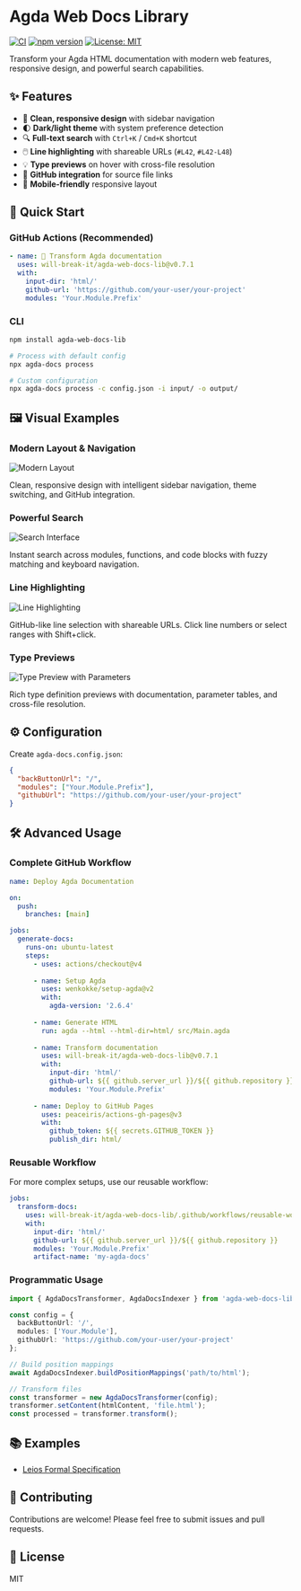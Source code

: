 # Agda Web Docs Library

[![CI](https://github.com/will-break-it/agda-web-docs-lib/actions/workflows/ci.yml/badge.svg)](https://github.com/will-break-it/agda-web-docs-lib/actions/workflows/ci.yml)
[![npm version](https://badge.fury.io/js/agda-web-docs-lib.svg)](https://badge.fury.io/js/agda-web-docs-lib)
[![License: MIT](https://img.shields.io/badge/License-MIT-green.svg)](https://opensource.org/licenses/MIT)

Transform your Agda HTML documentation with modern web features, responsive design, and powerful search capabilities.

## ✨ Features

- 🎨 **Clean, responsive design** with sidebar navigation
- 🌓 **Dark/light theme** with system preference detection  
- 🔍 **Full-text search** with `Ctrl+K` / `Cmd+K` shortcut
- 🖱️ **Line highlighting** with shareable URLs (`#L42`, `#L42-L48`)
- 💡 **Type previews** on hover with cross-file resolution
- 🔗 **GitHub integration** for source file links
- 📱 **Mobile-friendly** responsive layout

## 🎯 Quick Start

### GitHub Actions (Recommended)

```yaml
- name: 🔄 Transform Agda documentation  
  uses: will-break-it/agda-web-docs-lib@v0.7.1
  with:
    input-dir: 'html/'
    github-url: 'https://github.com/your-user/your-project'
    modules: 'Your.Module.Prefix'
```

### CLI

```bash
npm install agda-web-docs-lib

# Process with default config
npx agda-docs process

# Custom configuration
npx agda-docs process -c config.json -i input/ -o output/
```

## 🖼️ Visual Examples

### Modern Layout & Navigation
![Modern Layout](static/layout.png)

Clean, responsive design with intelligent sidebar navigation, theme switching, and GitHub integration.

### Powerful Search
![Search Interface](static/search.png)

Instant search across modules, functions, and code blocks with fuzzy matching and keyboard navigation.

### Line Highlighting
![Line Highlighting](static/line-highlighting.png)

GitHub-like line selection with shareable URLs. Click line numbers or select ranges with Shift+click.

### Type Previews
![Type Preview with Parameters](static/type-preview-with-params.png)

Rich type definition previews with documentation, parameter tables, and cross-file resolution.

## ⚙️ Configuration

Create `agda-docs.config.json`:

```json
{
  "backButtonUrl": "/",
  "modules": ["Your.Module.Prefix"],
  "githubUrl": "https://github.com/your-user/your-project"
}
```

## 🛠️ Advanced Usage

### Complete GitHub Workflow

```yaml
name: Deploy Agda Documentation

on:
  push:
    branches: [main]

jobs:
  generate-docs:
    runs-on: ubuntu-latest
    steps:
      - uses: actions/checkout@v4
      
      - name: Setup Agda
        uses: wenkokke/setup-agda@v2
        with:
          agda-version: '2.6.4'
          
      - name: Generate HTML
        run: agda --html --html-dir=html/ src/Main.agda
        
      - name: Transform documentation
        uses: will-break-it/agda-web-docs-lib@v0.7.1
        with:
          input-dir: 'html/'
          github-url: ${{ github.server_url }}/${{ github.repository }}
          modules: 'Your.Module.Prefix'
          
      - name: Deploy to GitHub Pages
        uses: peaceiris/actions-gh-pages@v3
        with:
          github_token: ${{ secrets.GITHUB_TOKEN }}
          publish_dir: html/
```

### Reusable Workflow

For more complex setups, use our reusable workflow:

```yaml
jobs:
  transform-docs:
    uses: will-break-it/agda-web-docs-lib/.github/workflows/reusable-workflow.yml@v0.7.1
    with:
      input-dir: 'html/'
      github-url: ${{ github.server_url }}/${{ github.repository }}
      modules: 'Your.Module.Prefix'
      artifact-name: 'my-agda-docs'
```

### Programmatic Usage

```typescript
import { AgdaDocsTransformer, AgdaDocsIndexer } from 'agda-web-docs-lib';

const config = {
  backButtonUrl: '/',
  modules: ['Your.Module'],
  githubUrl: 'https://github.com/your-user/your-project'
};

// Build position mappings
await AgdaDocsIndexer.buildPositionMappings('path/to/html');

// Transform files
const transformer = new AgdaDocsTransformer(config);
transformer.setContent(htmlContent, 'file.html');
const processed = transformer.transform();
```

## 📚 Examples

- [Leios Formal Specification](https://leios.cardano-scaling.org/formal-spec/Leios.Base.html)

## 🤝 Contributing

Contributions are welcome! Please feel free to submit issues and pull requests.

## 📄 License

MIT
